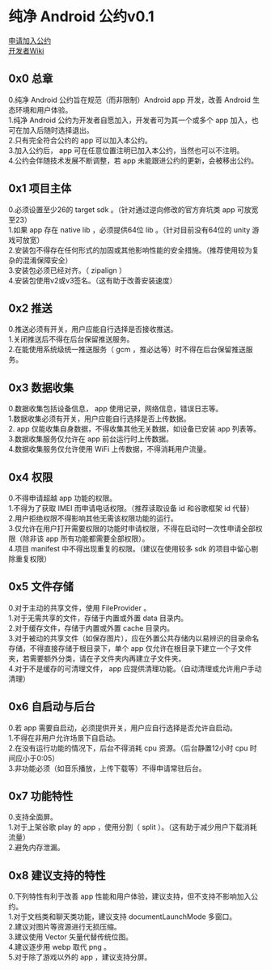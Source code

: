 # 纯净 Android 公约v0.1   
  
[申请加入公约][]  
[开发者Wiki][]  
  
## 0x0 总章  
0.纯净 Android 公约旨在规范（而非限制）Android app 开发，改善 Android 生态环境和用户体验。  
1.纯净 Android 公约为开发者自愿加入，开发者可为其一个或多个 app 加入，也可在加入后随时选择退出。  
2.只有完全符合公约的 app 可以加入本公约。  
3.加入公约后， app 可在任意位置注明已加入本公约，当然也可以不注明。  
4.公约会伴随技术发展不断调整，若 app 未能跟进公约的更新，会被移出公约。  
  
## 0x1 项目主体  
0.必须设置至少26的 target sdk 。（针对通过逆向修改的官方弃坑类 app 可放宽至23）  
1.如果 app 存在 native lib ，必须提供64位 lib 。（针对目前没有64位的 unity 游戏可放宽）  
2.安装包不得存在任何形式的加固或其他影响性能的安全措施。（推荐使用较为复杂的混淆保障安全）  
3.安装包必须已经对齐。（ zipalign ）  
4.安装包使用v2或v3签名。（这有助于改善安装速度）  
  
## 0x2 推送  
0.推送必须有开关，用户应能自行选择是否接收推送。  
1.关闭推送后不得在后台保留推送服务。  
2.在能使用系统级统一推送服务（ gcm ，推必达等）时不得在后台保留推送服务。  
  
## 0x3 数据收集  
0.数据收集包括设备信息， app 使用记录，网络信息，错误日志等。  
1.数据收集必须有开关，用户应能自行选择是否上传数据。  
2. app 仅能收集自身数据，不得收集其他无关数据，如设备已安装 app 列表等。  
3.数据收集服务仅允许在 app 前台运行时上传数据。  
4.数据收集服务仅允许使用 WiFi 上传数据，不得消耗用户流量。  
  
## 0x4 权限  
0.不得申请超越 app 功能的权限。  
1.不得为了获取 IMEI 而申请电话权限。（推荐读取设备 id 和谷歌框架 id 代替）  
2.用户拒绝权限不得影响其他无需该权限功能的运行。  
3.仅允许在用户打开需要权限的功能时申请权限，不得在启动时一次性申请全部权限（除非该 app 所有功能都需要全部权限）。  
4.项目 manifest 中不得出现重复的权限。（建议在使用较多 sdk 的项目中留心剔除重复权限）  
  
## 0x5 文件存储  
0.对于主动的共享文件，使用 FileProvider 。  
1.对于无需共享的文件，存储于内置或外置 data 目录内。  
2.对于缓存文件，存储于内置或外置 cache 目录内。  
3.对于被动的共享文件（如保存图片），应在外置公共存储内以易辨识的目录命名存储，不得直接存储于根目录下，单个 app 仅允许在根目录下建立一个子文件夹，若需要额外分类，请在子文件夹内再建立子文件夹。  
4.对于不是缓存的可清理文件， app 应提供清理功能。（自动清理或允许用户手动清理）  
  
## 0x6 自启动与后台  
0.若 app 需要自启动，必须提供开关，用户应自行选择是否允许自启动。  
1.不得在非用户允许场景下自启动。  
2.在没有运行功能的情况下，后台不得消耗 cpu 资源。（后台静置12小时 cpu 时间应小于0:05）  
3.非功能必须（如音乐播放，上传下载等）不得申请常驻后台。  
  
## 0x7 功能特性  
0.支持全面屏。  
1.对于上架谷歌 play 的 app ，使用分割（ split ）。（这有助于减少用户下载消耗流量）  
2.避免内存泄漏。  
  
## 0x8 建议支持的特性  
0.下列特性有利于改善 app 性能和用户体验，建议支持，但不支持不影响加入公约。  
1.对于文档类和聊天类功能，建议支持 documentLaunchMode 多窗口。  
2.建议对图片等资源进行无损压缩。  
3.建议使用 Vector 矢量代替传统位图。  
4.建议逐步用 webp 取代 png 。  
5.对于除了游戏以外的 app ，建议支持分屏。  


[申请加入公约]: HowToApply.md
[开发者Wiki]: https://github.com/qinlili23333/PureAndroid/wiki


